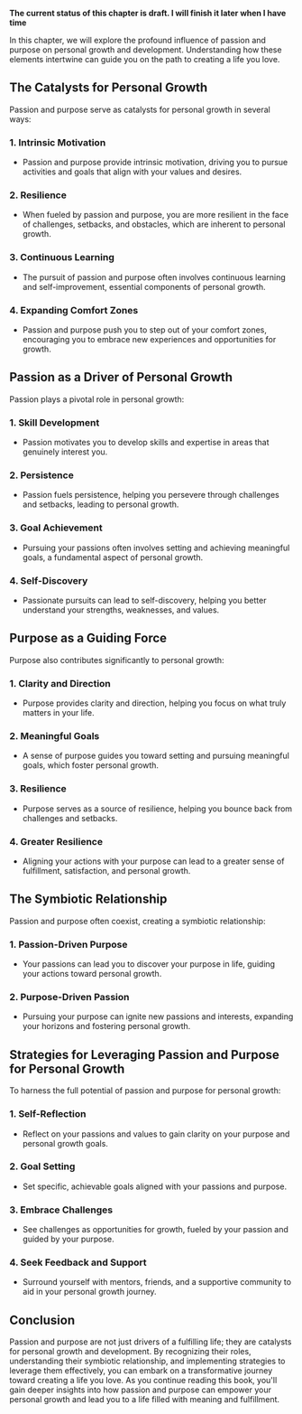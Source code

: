 **The current status of this chapter is draft. I will finish it later when I have time**

In this chapter, we will explore the profound influence of passion and purpose on personal growth and development. Understanding how these elements intertwine can guide you on the path to creating a life you love.

**The Catalysts for Personal Growth**
-------------------------------------

Passion and purpose serve as catalysts for personal growth in several ways:

### **1. Intrinsic Motivation**

* Passion and purpose provide intrinsic motivation, driving you to pursue activities and goals that align with your values and desires.

### **2. Resilience**

* When fueled by passion and purpose, you are more resilient in the face of challenges, setbacks, and obstacles, which are inherent to personal growth.

### **3. Continuous Learning**

* The pursuit of passion and purpose often involves continuous learning and self-improvement, essential components of personal growth.

### **4. Expanding Comfort Zones**

* Passion and purpose push you to step out of your comfort zones, encouraging you to embrace new experiences and opportunities for growth.

**Passion as a Driver of Personal Growth**
------------------------------------------

Passion plays a pivotal role in personal growth:

### **1. Skill Development**

* Passion motivates you to develop skills and expertise in areas that genuinely interest you.

### **2. Persistence**

* Passion fuels persistence, helping you persevere through challenges and setbacks, leading to personal growth.

### **3. Goal Achievement**

* Pursuing your passions often involves setting and achieving meaningful goals, a fundamental aspect of personal growth.

### **4. Self-Discovery**

* Passionate pursuits can lead to self-discovery, helping you better understand your strengths, weaknesses, and values.

**Purpose as a Guiding Force**
------------------------------

Purpose also contributes significantly to personal growth:

### **1. Clarity and Direction**

* Purpose provides clarity and direction, helping you focus on what truly matters in your life.

### **2. Meaningful Goals**

* A sense of purpose guides you toward setting and pursuing meaningful goals, which foster personal growth.

### **3. Resilience**

* Purpose serves as a source of resilience, helping you bounce back from challenges and setbacks.

### **4. Greater Resilience**

* Aligning your actions with your purpose can lead to a greater sense of fulfillment, satisfaction, and personal growth.

**The Symbiotic Relationship**
------------------------------

Passion and purpose often coexist, creating a symbiotic relationship:

### **1. Passion-Driven Purpose**

* Your passions can lead you to discover your purpose in life, guiding your actions toward personal growth.

### **2. Purpose-Driven Passion**

* Pursuing your purpose can ignite new passions and interests, expanding your horizons and fostering personal growth.

**Strategies for Leveraging Passion and Purpose for Personal Growth**
---------------------------------------------------------------------

To harness the full potential of passion and purpose for personal growth:

### **1. Self-Reflection**

* Reflect on your passions and values to gain clarity on your purpose and personal growth goals.

### **2. Goal Setting**

* Set specific, achievable goals aligned with your passions and purpose.

### **3. Embrace Challenges**

* See challenges as opportunities for growth, fueled by your passion and guided by your purpose.

### **4. Seek Feedback and Support**

* Surround yourself with mentors, friends, and a supportive community to aid in your personal growth journey.

**Conclusion**
--------------

Passion and purpose are not just drivers of a fulfilling life; they are catalysts for personal growth and development. By recognizing their roles, understanding their symbiotic relationship, and implementing strategies to leverage them effectively, you can embark on a transformative journey toward creating a life you love. As you continue reading this book, you'll gain deeper insights into how passion and purpose can empower your personal growth and lead you to a life filled with meaning and fulfillment.
